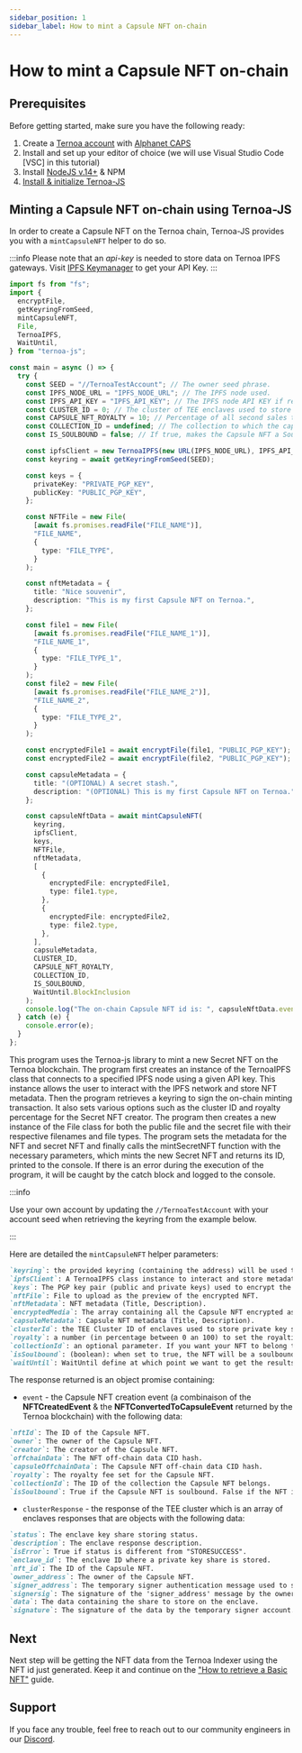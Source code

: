 ```yaml
---
sidebar_position: 1
sidebar_label: How to mint a Capsule NFT on-chain
---
```


# How to mint a Capsule NFT on-chain

## Prerequisites

Before getting started, make sure you have the following ready:

1. Create a [Ternoa account](/for-developers/get-started/create-account) with [Alphanet CAPS](/for-developers/get-started/create-account#step-2-get-some-free-test-caps-tokens)
2. Install and set up your editor of choice (we will use Visual Studio Code [VSC] in this tutorial)
3. Install [NodeJS v.14+](https://nodejs.org/en/download/) & NPM
4. [Install & initialize Ternoa-JS](/for-developers/get-started/install-ternoa-js)

## Minting a Capsule NFT on-chain using Ternoa-JS

In order to create a Capsule NFT on the Ternoa chain, Ternoa-JS provides you with a `mintCapsuleNFT` helper to do so.

:::info
Please note that an _api-key_ is needed to store data on Ternoa IPFS gateways. Visit [IPFS Keymanager](https://ipfs-key-manager-git-dev-ternoa.vercel.app/) to get your API Key.
:::

```typescript showLineNumbers
import fs from "fs";
import {
  encryptFile,
  getKeyringFromSeed,
  mintCapsuleNFT,
  File,
  TernoaIPFS,
  WaitUntil,
} from "ternoa-js";

const main = async () => {
  try {
    const SEED = "//TernoaTestAccount"; // The owner seed phrase.
    const IPFS_NODE_URL = "IPFS_NODE_URL"; // The IPFS node used.
    const IPFS_API_KEY = "IPFS_API_KEY"; // The IPFS node API KEY if required.
    const CLUSTER_ID = 0; // The cluster of TEE enclaves used to store private key shares.
    const CAPSULE_NFT_ROYALTY = 10; // Percentage of all second sales that the capsule NFT creator will receive - 10%.
    const COLLECTION_ID = undefined; // The collection to which the capsule NFT belongs. Optional Parameter: Default is undefined.
    const IS_SOULBOUND = false; // If true, makes the Capsule NFT a Soulbound token. Default is false.

    const ipfsClient = new TernoaIPFS(new URL(IPFS_NODE_URL), IPFS_API_KEY);
    const keyring = await getKeyringFromSeed(SEED);

    const keys = {
      privateKey: "PRIVATE_PGP_KEY",
      publicKey: "PUBLIC_PGP_KEY",
    };

    const NFTFile = new File(
      [await fs.promises.readFile("FILE_NAME")],
      "FILE_NAME",
      {
        type: "FILE_TYPE",
      }
    );

    const nftMetadata = {
      title: "Nice souvenir",
      description: "This is my first Capsule NFT on Ternoa.",
    };

    const file1 = new File(
      [await fs.promises.readFile("FILE_NAME_1")],
      "FILE_NAME_1",
      {
        type: "FILE_TYPE_1",
      }
    );
    const file2 = new File(
      [await fs.promises.readFile("FILE_NAME_2")],
      "FILE_NAME_2",
      {
        type: "FILE_TYPE_2",
      }
    );

    const encryptedFile1 = await encryptFile(file1, "PUBLIC_PGP_KEY");
    const encryptedFile2 = await encryptFile(file2, "PUBLIC_PGP_KEY");

    const capsuleMetadata = {
      title: "(OPTIONAL) A secret stash.",
      description: "(OPTIONAL) This is my first Capsule NFT on Ternoa.",
    };

    const capsuleNftData = await mintCapsuleNFT(
      keyring,
      ipfsClient,
      keys,
      NFTFile,
      nftMetadata,
      [
        {
          encryptedFile: encryptedFile1,
          type: file1.type,
        },
        {
          encryptedFile: encryptedFile2,
          type: file2.type,
        },
      ],
      capsuleMetadata,
      CLUSTER_ID,
      CAPSULE_NFT_ROYALTY,
      COLLECTION_ID,
      IS_SOULBOUND,
      WaitUntil.BlockInclusion
    );
    console.log("The on-chain Capsule NFT id is: ", capsuleNftData.event.nftId);
  } catch (e) {
    console.error(e);
  }
};
```

This program uses the Ternoa-js library to mint a new Secret NFT on the Ternoa blockchain. The program first creates an instance of the TernoaIPFS class that connects to a specified IPFS node using a given API key. This instance allows the user to interact with the IPFS network and store NFT metadata. Then the program retrieves a keyring to sign the on-chain minting transaction. It also sets various options such as the cluster ID and royalty percentage for the Secret NFT creator. The program then creates a new instance of the File class for both the public file and the secret file with their respective filenames and file types. The program sets the metadata for the NFT and secret NFT and finally calls the mintSecretNFT function with the necessary parameters, which mints the new Secret NFT and returns its ID, printed to the console. If there is an error during the execution of the program, it will be caught by the catch block and logged to the console.

:::info

Use your own account by updating the `//TernoaTestAccount` with your account seed when retrieving the keyring from the example below.

:::

Here are detailed the `mintCapsuleNFT` helper parameters:

```markdown
`keyring`: the provided keyring (containing the address) will be used to sign the transaction and pay the execution fee.
`ipfsClient`: A TernoaIPFS class instance to interact and store metadata on IPFS.
`keys`: The PGP key pair (public and private keys) used to encrypt the file.
`nftFile`: File to upload as the preview of the encrypted NFT.
`nftMetadata`: NFT metadata (Title, Description).
`encryptedMedia`: The array containing all the Capsule NFT encrypted assets.
`capsuleMetadata`: Capsule NFT metadata (Title, Description).
`clusterId`: the TEE Cluster ID of enclaves used to store private key shares. Default is 0.
`royalty`: a number (in percentage between 0 an 100) to set the royalties taken by the owner for each NFT sale.
`collectionId`: an optional parameter. If you want your NFT to belong to a collection, add the collection id here otherwise keep it undefined.
`isSoulbound`: (boolean): when set to true, the NFT will be a soulbound NFT. Default is false.
`waitUntil`: WaitUntil define at which point we want to get the results of the transaction execution: BlockInclusion or BlockFinalization.
```

The response returned is an object promise containing:

- `event` - the Capsule NFT creation event (a combinaison of the **NFTCreatedEvent** & the **NFTConvertedToCapsuleEvent** returned by the Ternoa blockchain) with the following data:

```markdown
`nftId`: The ID of the Capsule NFT.
`owner`: The owner of the Capsule NFT.
`creator`: The creator of the Capsule NFT.
`offchainData`: The NFT off-chain data CID hash.
`capsuleOffchainData`: The Capsule NFT off-chain data CID hash.
`royalty`: The royalty fee set for the Capsule NFT.
`collectionId`: The ID of the collection the Capsule NFT belongs.
`isSoulbound`: True if the Capsule NFT is soulbound. False if the NFT is not soulbound.
```

- `clusterResponse` - the response of the TEE cluster which is an array of enclaves responses that are objects with the following data:

```markdown
`status`: The enclave key share storing status.
`description`: The enclave response description.
`isError`: True if status is different from "STORESUCCESS".
`enclave_id`: The enclave ID where a private key share is stored.
`nft_id`: The ID of the Capsule NFT.
`owner_address`: The owner of the Capsule NFT.
`signer_address`: The temporary signer authentication message used to store all private key shares on the enclaves.
`signersig`: The signature of the 'signer_address' message by the owner of the Capsule NFT.
`data`: The data containing the share to store on the enclave.
`signature`: The signature of the data by the temporary signer account.
```

## Next

Next step will be getting the NFT data from the Ternoa Indexer using the NFT id just generated. Keep it and continue on the ["How to retrieve a Basic NFT"](/for-developers/guides/NFT/capsule-NFT/get-NFT) guide.

## Support

If you face any trouble, feel free to reach out to our community engineers in our [Discord](https://discord.gg/fUmBkPpnRu).
